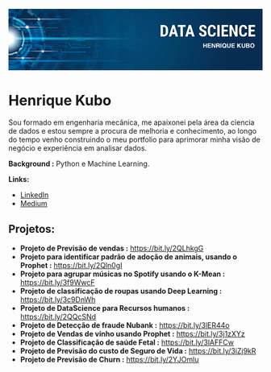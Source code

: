 <p align="center">
  <img src="banner.png" >
</p>

# Henrique Kubo

Sou formado em engenharia mecânica, me apaixonei pela área da ciencia de dados e estou sempre a procura de melhoria e conhecimento, ao longo do tempo venho construindo o meu portfolio para aprimorar minha visão de negócio e experiência em analisar dados.

**Background :** Python e Machine Learning.

**Links:**
* [LinkedIn](https://www.linkedin.com/in/kubohenrique)
* [Medium](https://medium.com/@henrique.kubo)


## Projetos:

* **Projeto de Previsão de vendas :** https://bit.ly/2QLhkgG
* **Projeto para identificar padrão de adoção de animais, usando o Prophet :** https://bit.ly/2Qln0gI
* **Projeto para agrupar músicas no Spotify usando o K-Mean :** https://bit.ly/3f9WwcF
* **Projeto de classificação de roupas usando Deep Learning :** https://bit.ly/3c9DnWh
* **Projeto de DataScience para Recursos humanos :** https://bit.ly/2QQcSNd
* **Projeto de Detecção de fraude Nubank :** https://bit.ly/3lER44o
* **Projeto de Vendas de vinho usando Prophet :** https://bit.ly/3j1zXYz
* **Projeto de Classificação de saúde Fetal :** https://bit.ly/3lAFFCw
* **Projeto de Previsão do custo de Seguro de Vida :** https://bit.ly/3iZj9kR
* **Projeto de Previsão de Churn :** https://bit.ly/2YJOmlu
